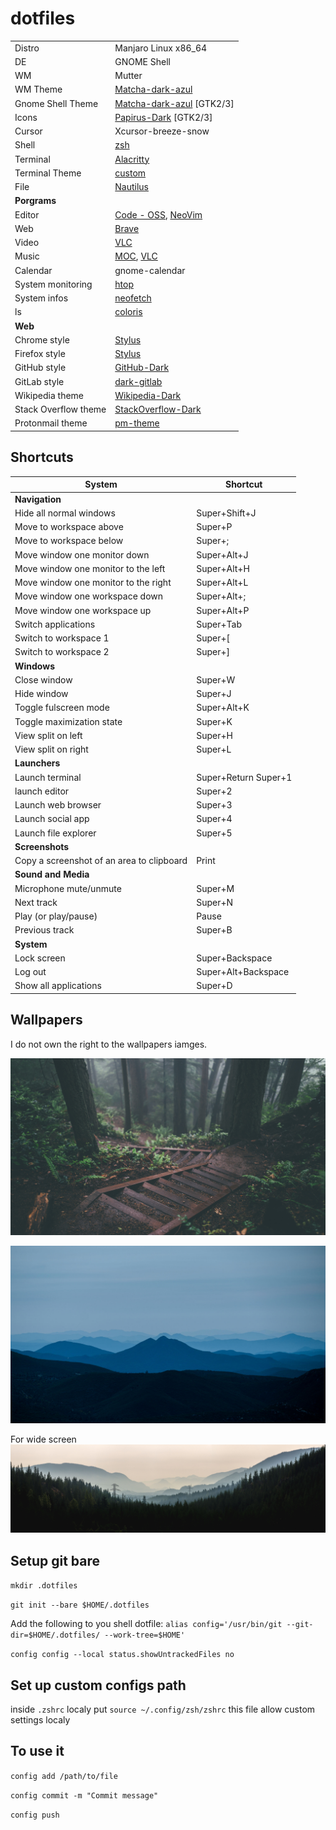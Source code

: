 # dotfiles

|  |  |
|---|---|
| Distro | Manjaro Linux x86_64 |
| DE | GNOME Shell |
| WM | Mutter |
| WM Theme | [Matcha-dark-azul](https://github.com/vinceliuice/Matcha-gtk-theme) |
| Gnome Shell Theme | [Matcha-dark-azul](https://github.com/vinceliuice/Matcha-gtk-theme) \[GTK2/3\] |
| Icons | [Papirus-Dark](https://github.com/PapirusDevelopmentTeam/papirus-icon-theme) \[GTK2/3\] |
| Cursor | Xcursor-breeze-snow |
| Shell | [zsh](https://www.zsh.org/) |
| Terminal | [Alacritty](https://github.com/alacritty/alacritty) |
| Terminal Theme | [custom](.config/alacritty/alacritty.yml) |
| File | [Nautilus](https://github.com/GNOME/nautilus) |
| **Porgrams** |  |
| Editor | [Code - OSS](https://code.visualstudio.com/), [NeoVim](https://github.com/neovim/neovim) |
| Web | [Brave](https://brave.com/) |
| Video | [VLC](https://www.videolan.org/vlc/) |
| Music | [MOC](https://wiki.archlinux.org/index.php/MOC), [VLC](https://www.videolan.org/vlc/) |
| Calendar | gnome-calendar |
| System monitoring | [htop](https://github.com/hishamhm/htop) |
| System infos | [neofetch](https://github.com/dylanaraps/neofetch) |
| ls | [coloris](https://github.com/athityakumar/colorls) |
| **Web** |  |
| Chrome style | [Stylus](https://chrome.google.com/webstore/detail/stylus/clngdbkpkpeebahjckkjfobafhncgmne) |
| Firefox style | [Stylus](https://addons.mozilla.org/en-US/firefox/addon/styl-us/) |
| GitHub style | [GitHub-Dark](https://github.com/StylishThemes/GitHub-Dark) |
| GitLab style | [dark-gitlab](https://gitlab.com/Avinash-Bhat/dark-gitlab) |
| Wikipedia theme | [Wikipedia-Dark](https://github.com/StylishThemes/Wikipedia-Dark) |
| Stack Overflow theme | [StackOverflow-Dark](https://github.com/StylishThemes/StackOverflow-Dark) |
| Protonmail theme | [pm-theme](https://github.com/amdelamar/pm-theme) |

## Shortcuts

| System | Shortcut |
|---|---|
| **Navigation** |
| Hide all normal windows | Super+Shift+J |
| Move to workspace above | Super+P |
| Move to workspace below | Super+; |
| Move window one monitor down | Super+Alt+J |
| Move window one monitor to the left | Super+Alt+H |
| Move window one monitor to the right | Super+Alt+L |
| Move window one workspace down | Super+Alt+; |
| Move window one workspace up | Super+Alt+P |
| Switch applications | Super+Tab |
| Switch to workspace 1 | Super+[ |
| Switch to workspace 2 | Super+] |
| **Windows** |
| Close window | Super+W |
| Hide window | Super+J |
| Toggle fulscreen mode | Super+Alt+K |
| Toggle maximization state | Super+K |
| View split on left | Super+H |
| View split on right | Super+L |
| **Launchers** |
| Launch terminal | Super+Return Super+1 |
| launch editor | Super+2 |
| Launch web browser | Super+3 |
| Launch social app | Super+4 |
| Launch file explorer | Super+5 |
| **Screenshots** |
| Copy a screenshot of an area to clipboard | Print |
| **Sound and Media** |
| Microphone mute/unmute | Super+M |
| Next track | Super+N |
| Play (or play/pause) | Pause |
| Previous track | Super+B |
| **System** |
| Lock screen | Super+Backspace |
| Log out | Super+Alt+Backspace |
| Show all applications | Super+D |

## Wallpapers

I do not own the right to the wallpapers iamges.

![](Pictures/Wallpapers/forest.jpg)

![](Pictures/Wallpapers/dc-cavalleri.jpg)

For wide screen
![](Pictures/Wallpapers/_smokefilledsnoqualmievalley.jpg)

## Setup git bare

`mkdir .dotfiles`

`git init --bare $HOME/.dotfiles`

Add the following to you shell dotfile: `alias config='/usr/bin/git --git-dir=$HOME/.dotfiles/ --work-tree=$HOME'`

`config config --local status.showUntrackedFiles no`

## Set up custom configs path
inside `.zshrc` localy put
`source ~/.config/zsh/zshrc`
this file allow custom settings localy

## To use it

`config add /path/to/file`

`config commit -m "Commit message"`

`config push`
